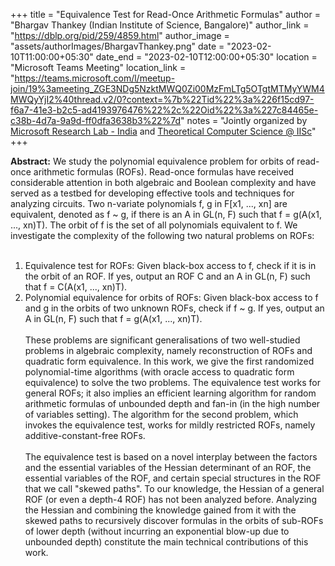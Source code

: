 +++
title = "Equivalence Test for Read-Once Arithmetic Formulas"
author = "Bhargav Thankey (Indian Institute of Science, Bangalore)"
author_link = "https://dblp.org/pid/259/4859.html"
author_image = "assets/authorImages/BhargavThankey.png"
date = "2023-02-10T11:00:00+05:30"
date_end = "2023-02-10T12:00:00+05:30"
location = "Microsoft Teams Meeting"
location_link = "https://teams.microsoft.com/l/meetup-join/19%3ameeting_ZGE3NDg5NzktMWQ0Zi00MzFmLTg5OTgtMTMyYWM4MWQyYjI2%40thread.v2/0?context=%7b%22Tid%22%3a%226f15cd97-f6a7-41e3-b2c5-ad4193976476%22%2c%22Oid%22%3a%227c84465e-c38b-4d7a-9a9d-ff0dfa3638b3%22%7d"
notes = "Jointly organized by <a href = "https://www.microsoft.com/en-us/research/lab/microsoft-research-india/" target= "_blank">Microsoft Research Lab - India</a> and <a href='https://www.csa.iisc.ac.in/theoretical-computer-science/' target= "_blank">Theoretical Computer Science @ IISc</a>"
+++

<b>Abstract:</b>
We study the polynomial equivalence problem for orbits of read-once arithmetic formulas (ROFs). Read-once formulas have
received considerable attention in both algebraic and Boolean complexity and have served as a testbed for developing
effective tools and techniques for analyzing circuits. Two n-variate polynomials f, g  in F[x1, ..., xn] are
equivalent, denoted as f ~ g, if there is an A in GL(n, F) such that f = g(A(x1, ..., xn)T). The orbit of f is the
set of all polynomials equivalent to f. We investigate the complexity of the following two natural problems on ROFs:
<br><br>
1. Equivalence test for ROFs: Given black-box access to f, check if it is in the orbit of an ROF. If yes, output an ROF
C and an A in GL(n, F) such that f = C(A(x1, ..., xn)T).
2. Polynomial equivalence for orbits of ROFs: Given black-box access to f and g in the orbits of two unknown ROFs,
check if f ~ g. If yes, output an A in GL(n, F) such that f = g(A(x1, ..., xn)T).
<br><br>
These problems are significant generalisations of two well-studied problems in algebraic complexity, namely
reconstruction of ROFs and quadratic form equivalence. In this work, we give the first randomized polynomial-time
algorithms (with oracle access to quadratic form equivalence) to solve the two problems. The equivalence test works
for general ROFs; it also implies an efficient learning algorithm for random arithmetic formulas of unbounded depth
and fan-in (in the high number of variables setting). The algorithm for the second problem, which invokes the
equivalence test, works for mildly restricted ROFs, namely additive-constant-free ROFs.
<br><br>
The equivalence test is based on a novel interplay between the factors and the essential variables of the Hessian
determinant of an ROF, the essential variables of the ROF, and certain special structures in the ROF that we
call "skewed paths". To our knowledge, the Hessian of a general ROF (or even a depth-4 ROF) has not been analyzed
before. Analyzing the Hessian and combining the knowledge gained from it with the skewed paths to recursively
discover formulas in the orbits of sub-ROFs of lower depth (without incurring an exponential blow-up due to
unbounded depth) constitute the main technical contributions of this work.
